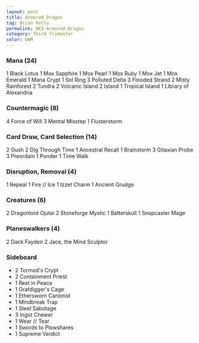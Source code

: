 ```yaml
---
layout: post
title: Armored Dragon
tag: Brian Kelly
permalink: BK3-Armored-Dragon
category: Third Trimester
color: UWR
---
```


### Mana (24)
1 Black Lotus
1 Mox Sapphire
1 Mox Pearl
1 Mox Ruby
1 Mox Jet
1 Mox Emerald
1 Mana Crypt
1 Sol Ring
3 Polluted Delta
3 Flooded Strand
2 Misty Rainforest
2 Tundra
2 Volcanic Island
2 Island
1 Tropical Island
1 Library of Alexandria

### Countermagic (8)
4 Force of Will
3 Mental Misstep
1 Flusterstorm

### Card Draw, Card Selection (14)
2 Gush
2 Dig Through Time
1 Ancestral Recall
1 Brainstorm
3 Gitaxian Probe
3 Preordain
1 Ponder
1 Time Walk

### Disruption, Removal (4)
1 Repeal
1 Fire // Ice
1 Izzet Charm
1 Ancient Grudge

### Creatures (6)
2 Dragonlord Ojutai
2 Stoneforge Mystic
1 Batterskull
1 Snapcaster Mage

### Planeswalkers (4)
2 Dack Fayden
2 Jace, the Mind Sculptor


### Sideboard
- 2 Tormod's Crypt
- 2 Containment Priest
- 1 Rest in Peace
- 1 Grafdigger's Cage
- 1 Ethersworn Canonist
- 1 Mindbreak Trap
- 1 Steel Sabotage
- 3 Ingot Chewer
- 1 Wear // Tear
- 1 Swords to Plowshares
- 1 Supreme Verdict
